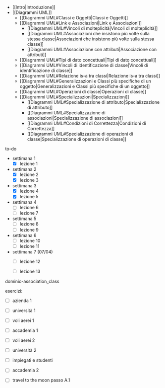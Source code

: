 - [[Intro|Introduzione]]
- [[Diagrammi UML]]
	- [[Diagrammi UML#Classi e Oggetti|Classi e Oggetti]]
	- [[Diagrammi UML#Link e Associazioni|Link e Associazioni]]
		- [[Diagrammi UML#Vincoli di molteplicità|Vincoli di molteplicità]]
		- [[Diagrammi UML#Associazioni che insistono più volte sulla stessa classe|Associazioni che insistono più volte sulla stessa classe]]
		- [[Diagrammi UML#Associazione con attributi|Associazione con attributi]]
	- [[Diagrammi UML#Tipi di dato concettuali|Tipi di dato concettuali]]
	- [[Diagrammi UML#Vincoli di identificazione di classe|Vincoli di identificazione di classe]]
	- [[Diagrammi UML#Relazione is-a tra classi|Relazione is-a tra classi]]
	- [[Diagrammi UML#Generalizzazioni e Classi più specifiche di un oggetto|Generalizzazioni e Classi più specifiche di un oggetto]]
	- [[Diagrammi UML#Operazioni di classe|Operazioni di classe]]
	- [[Diagrammi UML#Specializzazioni|Specializzazioni]]
		- [[Diagrammi UML#Specializzazione di attributo|Specializzazione di attributo]]
		- [[Diagrammi UML#Specializzazione di associazioni|Specializzazione di associazioni]]
		- [[Diagrammi UML#Condizioni di Correttezza|Condizioni di Correttezza]]
		- [[Diagrammi UML#Specializzazione di operazioni di classe|Specializzazione di operazioni di classe]]


to-do
- settimana 1
	- [x] lezione 1
- settimana 2
	- [x] lezione 2
	- [x] lezione 3 
- settimana 3
	- [x] lezione 4
	- [x] lezione 5
- settimana 4
	- [ ] lezione 6
	- [ ] lezione 7
- settimana 5
	- [ ] lezione 8 
	- [ ] lezione 9
- settimana 6 
	- [ ] lezione 10
	- [ ] lezione 11
- settimana 7 (07/04)
	- [ ] lezione 12
	- [ ] lezione 13


dominio-association_class

esercizi:
- [ ] azienda 1

- [ ] università 1
- [ ] voli aerei 1

- [ ] accademia 1
- [ ] voli aerei 2

- [ ] università 2
- [ ] impiegati e studenti

- [ ] accademia 2
- [ ] travel to the moon passo A.1